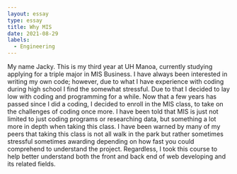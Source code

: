 ```yaml
---
layout: essay
type: essay
title: Why MIS
date: 2021-08-29
labels:
  - Engineering
---
```

My name Jacky. This is my third year at UH Manoa, currently studying applying for a triple major in MIS Business.
I have always been interested in writing my own code; however, due to what I have experience with coding during high school I find the somewhat stressful. Due to that I decided to lay low with coding and programming for a while. Now that a few years has passed since I did a coding, I decided to enroll in the MIS class, to take on the challenges of coding once more. I have been told that MIS is just not limited to just coding programs or researching data, but something a lot more in depth when taking this class.  I have been warned by many of my peers that taking this class is not all walk in the park but rather sometimes stressful sometimes awarding depending on how fast you could comprehend to understand the project. 
Regardless, I took this course to help better understand both the front and back end of web developing and its related fields.

